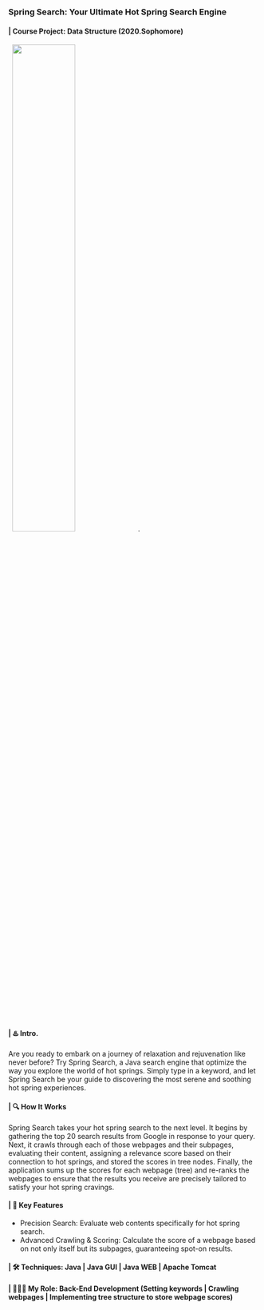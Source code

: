 ### Spring Search: Your Ultimate Hot Spring Search Engine
#### | Course Project: Data Structure (2020.Sophomore)
&nbsp;&nbsp;<img src = "https://user-images.githubusercontent.com/58580554/159940903-fc92bf6a-0734-4028-a4fe-e4854dcccc1e.png" width=50%>. 

#### | ♨️ Intro.
Are you ready to embark on a journey of relaxation and rejuvenation like never before? Try Spring Search, a Java search engine that optimize the way you explore the world of hot springs. Simply type in a keyword, and let Spring Search be your guide to discovering the most serene and soothing hot spring experiences.


#### | 🔍 How It Works
Spring Search takes your hot spring search to the next level. It begins by gathering the top 20 search results from Google in response to your query. Next, it crawls through each of those webpages and their subpages, evaluating their content, assigning a relevance score based on their connection to hot springs, and stored the scores in tree nodes. Finally, the application sums up the scores for each webpage (tree) and re-ranks the webpages to ensure that the results you receive are precisely tailored to satisfy your hot spring cravings.

#### | 🌟 Key Features
- Precision Search: Evaluate web contents specifically for hot spring search.
- Advanced Crawling & Scoring: Calculate the score of a webpage based on not only itself but its subpages, guaranteeing spot-on results.

#### | 🛠️ Techniques: Java | Java GUI | Java WEB | Apache Tomcat
#### | 👩🏻‍💻 My Role: Back-End Development (Setting keywords | Crawling webpages | Implementing tree structure to store webpage scores)


